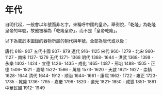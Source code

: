 # 年代  

自明代起，一般會以年號而非名字，來稱呼中國的皇帝。舉例說，「乾隆」為乾隆皇帝的年號，故他被稱為「乾隆皇帝」，而不是「皇帝乾隆」。  

以下為載於本圖錄的器物所屬的朝代與年號，全部為唐代或以後：  

唐代 618- 907  五代十國 907- 979  遼代 916- 1125  宋代 960- 1279  - 北宋 960- 1127  - 南宋 1127- 1279  无代 1271- 1368  明代 1368- 1644  - 洪武 1368- 1398  - 永樂 1403- 1424  - 宣德 1426- 1435  - 成化 1465- 1487  - 邢冶 1488- 1505  - 正德 1506- 1521  - 嘉靖 1522- 1566  - 萬曆 1573- 1620  - 天啟 1621- 1627  - 崇禎 1628- 1644  清代 1644- 1912  - 顺治 1644- 1661  - 康熙 1662- 1722  - 雍正 1723- 1735  - 乾隆 1736- 1795  - 嘉慶 1796- 1820  - 道光 1821- 1850  - 咸豐 1851- 1861  中華民國 1912- 1949
